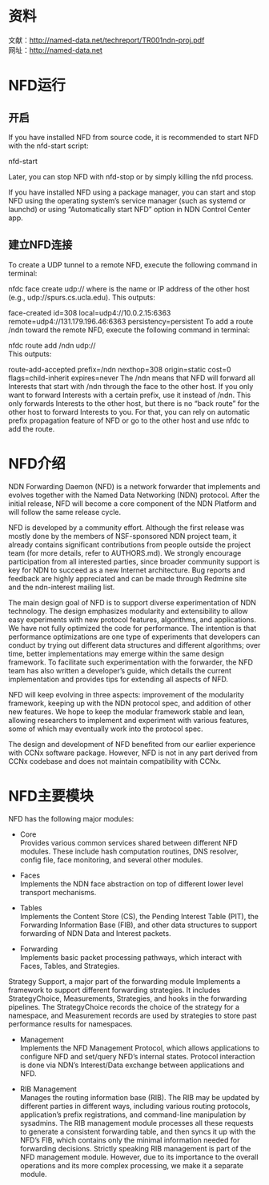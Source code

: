 # 资料  
文献：http://named-data.net/techreport/TR001ndn-proj.pdf  
网址：http://named-data.net  

# NFD运行

## 开启

If you have installed NFD from source code, it is recommended to start NFD with the nfd-start script:

nfd-start

Later, you can stop NFD with nfd-stop or by simply killing the nfd process.

If you have installed NFD using a package manager, you can start and stop NFD using the operating system’s service manager (such as systemd or launchd) or using “Automatically start NFD” option in NDN Control Center app.

## 建立NFD连接

To create a UDP tunnel to a remote NFD, execute the following command in terminal:

nfdc face create udp://<other host>
where <other host> is the name or IP address of the other host (e.g., udp://spurs.cs.ucla.edu). This outputs:

face-created id=308 local=udp4://10.0.2.15:6363 remote=udp4://131.179.196.46:6363 persistency=persistent
To add a route /ndn toward the remote NFD, execute the following command in terminal:

nfdc route add /ndn udp://<other host>  
This outputs:

route-add-accepted prefix=/ndn nexthop=308 origin=static cost=0 flags=child-inherit expires=never
The /ndn means that NFD will forward all Interests that start with /ndn through the face to the other host. If you only want to forward Interests with a certain prefix, use it instead of /ndn. This only forwards Interests to the other host, but there is no “back route” for the other host to forward Interests to you. For that, you can rely on automatic prefix propagation feature of NFD or go to the other host and use nfdc to add the route.

# NFD介绍

NDN Forwarding Daemon (NFD) is a network forwarder that implements and evolves together with the Named Data Networking (NDN) protocol. After the initial release, NFD will become a core component of the NDN Platform and will follow the same release cycle.

NFD is developed by a community effort. Although the first release was mostly done by the members of NSF-sponsored NDN project team, it already contains significant contributions from people outside the project team (for more details, refer to AUTHORS.md). We strongly encourage participation from all interested parties, since broader community support is key for NDN to succeed as a new Internet architecture. Bug reports and feedback are highly appreciated and can be made through Redmine site and the ndn-interest mailing list.

The main design goal of NFD is to support diverse experimentation of NDN technology. The design emphasizes modularity and extensibility to allow easy experiments with new protocol features, algorithms, and applications. We have not fully optimized the code for performance. The intention is that performance optimizations are one type of experiments that developers can conduct by trying out different data structures and different algorithms; over time, better implementations may emerge within the same design framework. To facilitate such experimentation with the forwarder, the NFD team has also written a developer’s guide, which details the current implementation and provides tips for extending all aspects of NFD.

NFD will keep evolving in three aspects: improvement of the modularity framework, keeping up with the NDN protocol spec, and addition of other new features. We hope to keep the modular framework stable and lean, allowing researchers to implement and experiment with various features, some of which may eventually work into the protocol spec.

The design and development of NFD benefited from our earlier experience with CCNx software package. However, NFD is not in any part derived from CCNx codebase and does not maintain compatibility with CCNx.

# NFD主要模块

NFD has the following major modules:

- Core  
Provides various common services shared between different NFD modules. These include hash computation routines, DNS resolver, config file, face monitoring, and several other modules.

- Faces  
Implements the NDN face abstraction on top of different lower level transport mechanisms.

- Tables  
Implements the Content Store (CS), the Pending Interest Table (PIT), the Forwarding Information Base (FIB), and other data structures to support forwarding of NDN Data and Interest packets.

- Forwarding  
Implements basic packet processing pathways, which interact with Faces, Tables, and Strategies.

Strategy Support, a major part of the forwarding module
Implements a framework to support different forwarding strategies. It includes StrategyChoice, Measurements, Strategies, and hooks in the forwarding pipelines. The StrategyChoice records the choice of the strategy for a namespace, and Measurement records are used by strategies to store past performance results for namespaces.

- Management  
Implements the NFD Management Protocol, which allows applications to configure NFD and set/query NFD’s internal states. Protocol interaction is done via NDN’s Interest/Data exchange between applications and NFD.

- RIB Management  
Manages the routing information base (RIB). The RIB may be updated by different parties in different ways, including various routing protocols, application’s prefix registrations, and command-line manipulation by sysadmins. The RIB management module processes all these requests to generate a consistent forwarding table, and then syncs it up with the NFD’s FIB, which contains only the minimal information needed for forwarding decisions. Strictly speaking RIB management is part of the NFD management module. However, due to its importance to the overall operations and its more complex processing, we make it a separate module.
